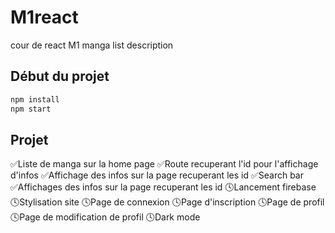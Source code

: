 # M1react
cour de react M1 manga list description

## Début du projet 
```bash	
npm install
npm start
```

## Projet 

✅Liste de manga sur la home page 
✅Route recuperant l'id pour l'affichage d'infos 
✅Affichage des infos sur la page recuperant les id
✅Search bar
✅Affichages des infos sur la page recuperant les id
🕓Lancement firebase
🕓Stylisation site
🕓Page de connexion
🕓Page d'inscription
🕓Page de profil
🕓Page de modification de profil
🕓Dark mode 
